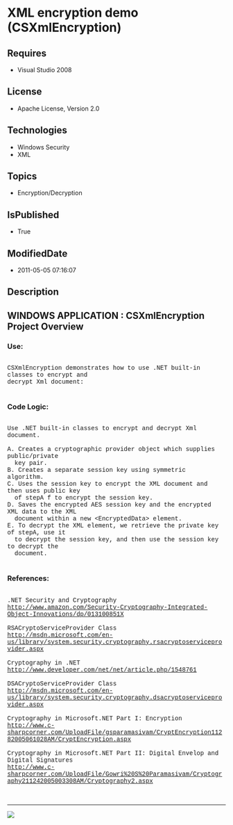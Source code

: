 # XML encryption demo (CSXmlEncryption)
## Requires
* Visual Studio 2008
## License
* Apache License, Version 2.0
## Technologies
* Windows Security
* XML
## Topics
* Encryption/Decryption
## IsPublished
* True
## ModifiedDate
* 2011-05-05 07:16:07
## Description

<p style="font-family:Courier New"></p>
<h2>WINDOWS APPLICATION : CSXmlEncryption Project Overview</h2>
<p style="font-family:Courier New"></p>
<h3>Use:</h3>
<p style="font-family:Courier New"><br>
CSXmlEncryption demonstrates how to use .NET built-in classes to encrypt and <br>
decrypt Xml document:<br>
<br>
</p>
<h3>Code Logic:</h3>
<p style="font-family:Courier New"><br>
Use .NET built-in classes to encrypt and decrypt Xml document.<br>
<br>
A. Creates a cryptographic provider object which supplies public/private<br>
&nbsp; key pair.<br>
B. Creates a separate session key using symmetric algorithm.<br>
C. Uses the session key to encrypt the XML document and then uses public key<br>
&nbsp; of stepA f to encrypt the session key.<br>
D. Saves the encrypted AES session key and the encrypted XML data to the XML<br>
&nbsp; document within a new &lt;EncryptedData&gt; element.<br>
E. To decrypt the XML element, we retrieve the private key of stepA, use it <br>
&nbsp; to decrypt the session key, and then use the session key to decrypt the <br>
&nbsp; document.<br>
<br>
</p>
<h3>References:</h3>
<p style="font-family:Courier New"><br>
.NET Security and Cryptography <br>
<a target="_blank" href="http://www.amazon.com/Security-Cryptography-Integrated-Object-Innovations/dp/013100851X">http://www.amazon.com/Security-Cryptography-Integrated-Object-Innovations/dp/013100851X</a><br>
<br>
RSACryptoServiceProvider Class<br>
<a target="_blank" href="http://msdn.microsoft.com/en-us/library/system.security.cryptography.rsacryptoserviceprovider.aspx">http://msdn.microsoft.com/en-us/library/system.security.cryptography.rsacryptoserviceprovider.aspx</a><br>
<br>
Cryptography in .NET<br>
<a target="_blank" href="http://www.developer.com/net/net/article.php/1548761">http://www.developer.com/net/net/article.php/1548761</a><br>
<br>
DSACryptoServiceProvider Class<br>
<a target="_blank" href="http://msdn.microsoft.com/en-us/library/system.security.cryptography.dsacryptoserviceprovider.aspx">http://msdn.microsoft.com/en-us/library/system.security.cryptography.dsacryptoserviceprovider.aspx</a><br>
<br>
Cryptography in Microsoft.NET Part I: Encryption<br>
<a target="_blank" href="http://www.c-sharpcorner.com/UploadFile/gsparamasivam/CryptEncryption11282005061028AM/CryptEncryption.aspx">http://www.c-sharpcorner.com/UploadFile/gsparamasivam/CryptEncryption11282005061028AM/CryptEncryption.aspx</a><br>
<br>
Cryptography in Microsoft.NET Part II: Digital Envelop and Digital Signatures<br>
<a target="_blank" href="http://www.c-sharpcorner.com/UploadFile/Gowri%20S%20Paramasivam/Cryptography211242005003308AM/Cryptography2.aspx">http://www.c-sharpcorner.com/UploadFile/Gowri%20S%20Paramasivam/Cryptography211242005003308AM/Cryptography2.aspx</a><br>
<br>
<br>
</p>
<hr>
<div><a href="http://go.microsoft.com/?linkid=9759640" style="margin-top:3px"><img src="http://bit.ly/onecodelogo">
</a></div>
